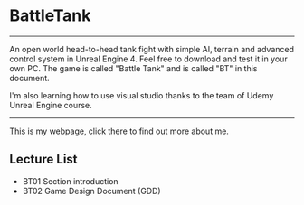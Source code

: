 # BattleTank
****

An open world head-to-head tank fight with simple AI, terrain and advanced control system in Unreal Engine 4. Feel free to download and test it in your own PC. The game is called "Battle Tank" and is called "BT" in this document.

I'm also learning how to use visual studio thanks to the team of Udemy Unreal Engine course.

---
[This](http://mdelacruzmelo.com) is my webpage, click there to find out more about me.

## Lecture List
* BT01 Section introduction
* BT02 Game Design Document (GDD)
